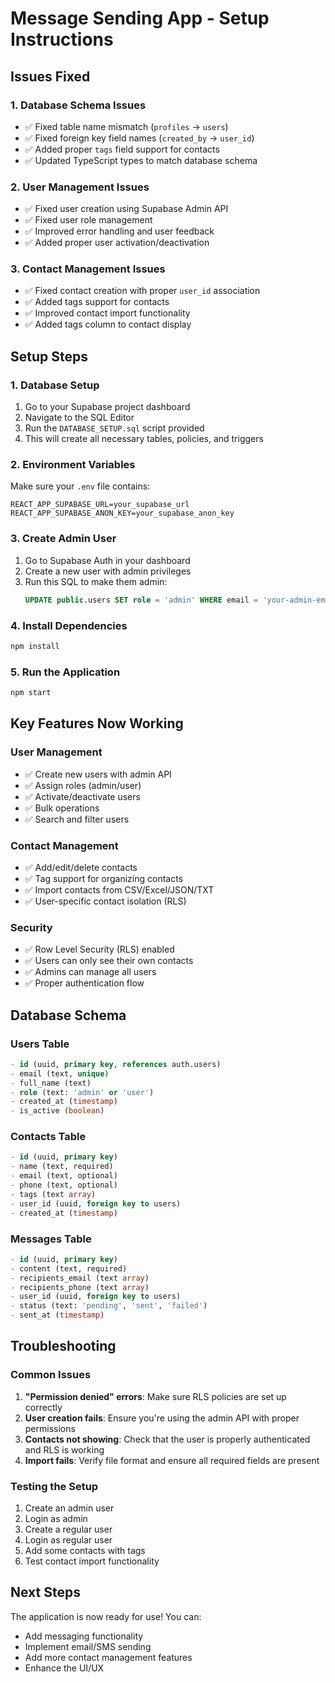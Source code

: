 # Message Sending App - Setup Instructions

## Issues Fixed

### 1. Database Schema Issues
- ✅ Fixed table name mismatch (`profiles` → `users`)
- ✅ Fixed foreign key field names (`created_by` → `user_id`)
- ✅ Added proper `tags` field support for contacts
- ✅ Updated TypeScript types to match database schema

### 2. User Management Issues
- ✅ Fixed user creation using Supabase Admin API
- ✅ Fixed user role management
- ✅ Improved error handling and user feedback
- ✅ Added proper user activation/deactivation

### 3. Contact Management Issues
- ✅ Fixed contact creation with proper `user_id` association
- ✅ Added tags support for contacts
- ✅ Improved contact import functionality
- ✅ Added tags column to contact display

## Setup Steps

### 1. Database Setup

1. Go to your Supabase project dashboard
2. Navigate to the SQL Editor
3. Run the `DATABASE_SETUP.sql` script provided
4. This will create all necessary tables, policies, and triggers

### 2. Environment Variables

Make sure your `.env` file contains:

```env
REACT_APP_SUPABASE_URL=your_supabase_url
REACT_APP_SUPABASE_ANON_KEY=your_supabase_anon_key
```

### 3. Create Admin User

1. Go to Supabase Auth in your dashboard
2. Create a new user with admin privileges
3. Run this SQL to make them admin:
   ```sql
   UPDATE public.users SET role = 'admin' WHERE email = 'your-admin-email@example.com';
   ```

### 4. Install Dependencies

```bash
npm install
```

### 5. Run the Application

```bash
npm start
```

## Key Features Now Working

### User Management
- ✅ Create new users with admin API
- ✅ Assign roles (admin/user)
- ✅ Activate/deactivate users
- ✅ Bulk operations
- ✅ Search and filter users

### Contact Management
- ✅ Add/edit/delete contacts
- ✅ Tag support for organizing contacts
- ✅ Import contacts from CSV/Excel/JSON/TXT
- ✅ User-specific contact isolation (RLS)

### Security
- ✅ Row Level Security (RLS) enabled
- ✅ Users can only see their own contacts
- ✅ Admins can manage all users
- ✅ Proper authentication flow

## Database Schema

### Users Table
```sql
- id (uuid, primary key, references auth.users)
- email (text, unique)
- full_name (text)
- role (text: 'admin' or 'user')
- created_at (timestamp)
- is_active (boolean)
```

### Contacts Table
```sql
- id (uuid, primary key)
- name (text, required)
- email (text, optional)
- phone (text, optional)
- tags (text array)
- user_id (uuid, foreign key to users)
- created_at (timestamp)
```

### Messages Table
```sql
- id (uuid, primary key)
- content (text, required)
- recipients_email (text array)
- recipients_phone (text array)
- user_id (uuid, foreign key to users)
- status (text: 'pending', 'sent', 'failed')
- sent_at (timestamp)
```

## Troubleshooting

### Common Issues

1. **"Permission denied" errors**: Make sure RLS policies are set up correctly
2. **User creation fails**: Ensure you're using the admin API with proper permissions
3. **Contacts not showing**: Check that the user is properly authenticated and RLS is working
4. **Import fails**: Verify file format and ensure all required fields are present

### Testing the Setup

1. Create an admin user
2. Login as admin
3. Create a regular user
4. Login as regular user
5. Add some contacts with tags
6. Test contact import functionality

## Next Steps

The application is now ready for use! You can:
- Add messaging functionality
- Implement email/SMS sending
- Add more contact management features
- Enhance the UI/UX
